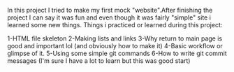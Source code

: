 In this project I tried to make my first mock "website".After finishing the project I can say it was fun and even though it was fairly "simple" site i learned some new things.
Things i practiced or learned during this project:

1-HTML file skeleton
2-Making lists and links
3-Why return to main page is good and important lol (and obviously how to make it)
4-Basic workflow or glimpse of it.
5-Using some simple git commands
6-How to write git commit messages (I'm sure I have a lot to learn but this was good start)
